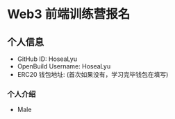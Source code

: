 # Web3 前端训练营报名

## 个人信息

* GitHub ID: HoseaLyu
* OpenBuild Username: HoseaLyu
* ERC20 钱包地址: (首次如果没有，学习完毕钱包在填写)

### 个人介绍

* Male
